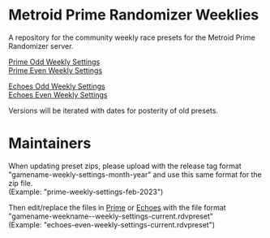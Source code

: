 # Metroid Prime Randomizer Weeklies
A repository for the community weekly race presets for the Metroid Prime Randomizer server.

[Prime Odd Weekly Settings](https://github.com/Uncle-Reggie/Metroid-Prime-Randomizer-Weeklies/blob/main/Prime/prime-odd-weekly-settings-current.rdvpreset)\
[Prime Even Weekly Settings](https://github.com/Uncle-Reggie/Metroid-Prime-Randomizer-Weeklies/blob/main/Prime/prime-even-weekly-settings-current.rdvpreset)

[Echoes Odd Weekly Settings]()\
[Echoes Even Weekly Settings]()

Versions will be iterated with dates for posterity of old presets.

# Maintainers

When updating preset zips, please upload with the release tag format "gamename-weekly-settings-month-year" and use this same format for the zip file.\
(Example: "prime-weekly-settings-feb-2023")

Then edit/replace the files in [Prime](./Prime/) or [Echoes](./Echoes/) with the file format "gamename-weekname--weekly-settings-current.rdvpreset"\
(Example: "echoes-even-weekly-settings-current.rdvpreset")
